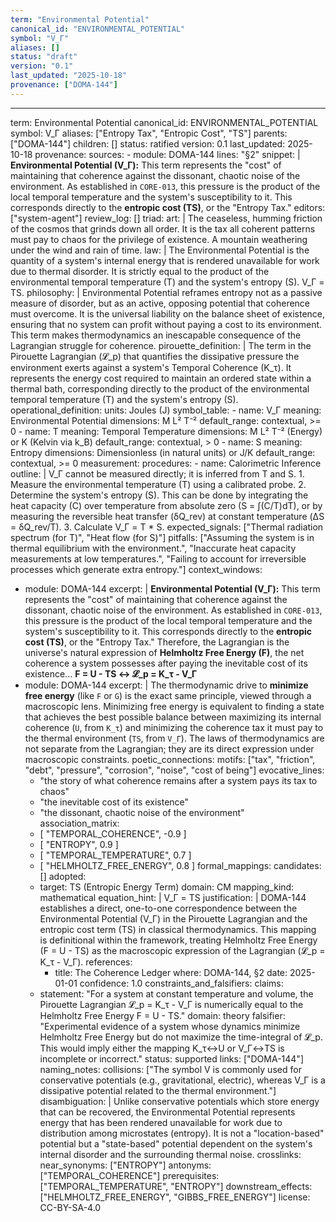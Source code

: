 ```yaml
---
term: "Environmental Potential"
canonical_id: "ENVIRONMENTAL_POTENTIAL"
symbol: "V_Γ"
aliases: []
status: "draft"
version: "0.1"
last_updated: "2025-10-18"
provenance: ["DOMA-144"]
---
```


---
term: Environmental Potential
canonical_id: ENVIRONMENTAL_POTENTIAL
symbol: V_Γ
aliases: ["Entropy Tax", "Entropic Cost", "TS"]
parents: ["DOMA-144"]
children: []
status: ratified
version: 0.1
last_updated: 2025-10-18
provenance:
  sources:
    - module: DOMA-144
      lines: "§2"
      snippet: |
        **Environmental Potential (V_Γ):** This term represents the "cost" of maintaining that coherence against the dissonant, chaotic noise of the environment. As established in `CORE-013`, this pressure is the product of the local temporal temperature and the system's susceptibility to it. This corresponds directly to the **entropic cost (TS)**, or the "Entropy Tax."
  editors: ["system-agent"]
  review_log: []
triad:
  art: |
    The ceaseless, humming friction of the cosmos that grinds down all order. It is the tax all coherent patterns must pay to chaos for the privilege of existence. A mountain weathering under the wind and rain of time.
  law: |
    The Environmental Potential is the quantity of a system's internal energy that is rendered unavailable for work due to thermal disorder. It is strictly equal to the product of the environmental temporal temperature (T) and the system's entropy (S). V_Γ = TS.
  philosophy: |
    Environmental Potential reframes entropy not as a passive measure of disorder, but as an active, opposing potential that coherence must overcome. It is the universal liability on the balance sheet of existence, ensuring that no system can profit without paying a cost to its environment. This term makes thermodynamics an inescapable consequence of the Lagrangian struggle for coherence.
pirouette_definition: |
  The term in the Pirouette Lagrangian (𝓛_p) that quantifies the dissipative pressure the environment exerts against a system's Temporal Coherence (K_τ). It represents the energy cost required to maintain an ordered state within a thermal bath, corresponding directly to the product of the environmental temporal temperature (T) and the system's entropy (S).
operational_definition:
  units: Joules (J)
  symbol_table:
    - name: V_Γ
      meaning: Environmental Potential
      dimensions: M L² T⁻²
      default_range: contextual, >= 0
    - name: T
      meaning: Temporal Temperature
      dimensions: M L² T⁻² (Energy) or K (Kelvin via k_B)
      default_range: contextual, > 0
    - name: S
      meaning: Entropy
      dimensions: Dimensionless (in natural units) or J/K
      default_range: contextual, >= 0
  measurement:
    procedures:
      - name: Calorimetric Inference
        outline: |
          V_Γ cannot be measured directly; it is inferred from T and S.
          1. Measure the environmental temperature (T) using a calibrated probe.
          2. Determine the system's entropy (S). This can be done by integrating the heat capacity (C) over temperature from absolute zero (S = ∫(C/T)dT), or by measuring the reversible heat transfer (δQ_rev) at constant temperature (ΔS = δQ_rev/T).
          3. Calculate V_Γ = T * S.
        expected_signals: ["Thermal radiation spectrum (for T)", "Heat flow (for S)"]
        pitfalls: ["Assuming the system is in thermal equilibrium with the environment.", "Inaccurate heat capacity measurements at low temperatures.", "Failing to account for irreversible processes which generate extra entropy."]
context_windows:
  - module: DOMA-144
    excerpt: |
      **Environmental Potential (V_Γ):** This term represents the "cost" of maintaining that coherence against the dissonant, chaotic noise of the environment. As established in `CORE-013`, this pressure is the product of the local temporal temperature and the system's susceptibility to it. This corresponds directly to the **entropic cost (TS)**, or the "Entropy Tax." Therefore, the Lagrangian is the universe's natural expression of **Helmholtz Free Energy (F)**, the net coherence a system possesses after paying the inevitable cost of its existence... **F = U - TS ↔ 𝓛_p = K_τ - V_Γ**
  - module: DOMA-144
    excerpt: |
      The thermodynamic drive to **minimize free energy** (like `F` or `G`) is the exact same principle, viewed through a macroscopic lens. Minimizing free energy is equivalent to finding a state that achieves the best possible balance between maximizing its internal coherence (`U`, from `K_τ`) and minimizing the coherence tax it must pay to the thermal environment (`TS`, from `V_Γ`). The laws of thermodynamics are not separate from the Lagrangian; they are its direct expression under macroscopic constraints.
poetic_connections:
  motifs: ["tax", "friction", "debt", "pressure", "corrosion", "noise", "cost of being"]
  evocative_lines:
    - "the story of what coherence remains after a system pays its tax to chaos"
    - "the inevitable cost of its existence"
    - "the dissonant, chaotic noise of the environment"
  association_matrix:
    - [ "TEMPORAL_COHERENCE", -0.9 ]
    - [ "ENTROPY", 0.9 ]
    - [ "TEMPORAL_TEMPERATURE", 0.7 ]
    - [ "HELMHOLTZ_FREE_ENERGY", 0.8 ]
formal_mappings:
  candidates: []
  adopted:
    - target: TS (Entropic Energy Term)
      domain: CM
      mapping_kind: mathematical
      equation_hint: |
        V_Γ = TS
      justification: |
        DOMA-144 establishes a direct, one-to-one correspondence between the Environmental Potential (V_Γ) in the Pirouette Lagrangian and the entropic cost term (TS) in classical thermodynamics. This mapping is definitional within the framework, treating Helmholtz Free Energy (F = U - TS) as the macroscopic expression of the Lagrangian (𝓛_p = K_τ - V_Γ).
      references:
        - title: The Coherence Ledger
          where: DOMA-144, §2
          date: 2025-01-01
      confidence: 1.0
constraints_and_falsifiers:
  claims:
    - statement: "For a system at constant temperature and volume, the Pirouette Lagrangian 𝓛_p = K_τ - V_Γ is numerically equal to the Helmholtz Free Energy F = U - TS."
      domain: theory
      falsifier: "Experimental evidence of a system whose dynamics minimize Helmholtz Free Energy but do not maximize the time-integral of 𝓛_p. This would imply either the mapping K_τ↔U or V_Γ↔TS is incomplete or incorrect."
      status: supported
      links: ["DOMA-144"]
naming_notes:
  collisions: ["The symbol V is commonly used for conservative potentials (e.g., gravitational, electric), whereas V_Γ is a dissipative potential related to the thermal environment."]
  disambiguation: |
    Unlike conservative potentials which store energy that can be recovered, the Environmental Potential represents energy that has been rendered unavailable for work due to distribution among microstates (entropy). It is not a "location-based" potential but a "state-based" potential dependent on the system's internal disorder and the surrounding thermal noise.
crosslinks:
  near_synonyms: ["ENTROPY"]
  antonyms: ["TEMPORAL_COHERENCE"]
  prerequisites: ["TEMPORAL_TEMPERATURE", "ENTROPY"]
  downstream_effects: ["HELMHOLTZ_FREE_ENERGY", "GIBBS_FREE_ENERGY"]
license: CC-BY-SA-4.0